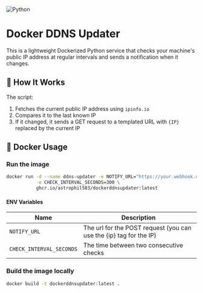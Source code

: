 ![Python](https://img.shields.io/badge/python-3.11-blue)

# Docker DDNS Updater

This is a lightweight Dockerized Python service that checks your machine's public IP address at regular intervals and sends a notification when it changes.

## 🔧 How It Works

The script:
1. Fetches the current public IP address using `ipinfo.io`
2. Compares it to the last known IP
3. If it changed, it sends a GET request to a templated URL with `{IP}` replaced by the current IP

## 🐳 Docker Usage
### Run the image
```bash
docker run -d --name ddns-updater -e NOTIFY_URL="https://your.webhook.url/?ip={IP}" \
           -e CHECK_INTERVAL_SECONDS=300 \
           ghcr.io/astrophil583/dockerddnsupdater:latest
```
#### ENV Variables
|Name|Description|
|----|----|
|`NOTIFY_URL`|The url for the POST request (you can use the {ip} tag for the IP)|
|`CHECK_INTERVAL_SECONDS`|The time between two consecutive checks|

### Build the image locally

```bash
docker build -t dockerddnsupdater:latest .